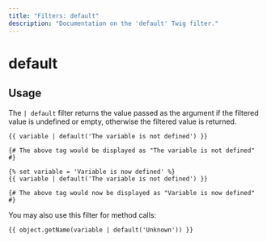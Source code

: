 ```yaml
---
title: "Filters: default"
description: "Documentation on the 'default' Twig filter."
---
```

# default

## Usage

The `| default` filter returns the value passed as the argument if the filtered value is undefined or empty, otherwise the filtered value is returned.

```twig
{{ variable | default('The variable is not defined') }}

{# The above tag would be displayed as "The variable is not defined" #}

{% set variable = 'Variable is now defined' %}
{{ variable | default('The variable is not defined') }}

{# The above tag would now be displayed as "Variable is now defined" #}
```

You may also use this filter for method calls:

```twig
{{ object.getName(variable | default('Unknown')) }}
```
